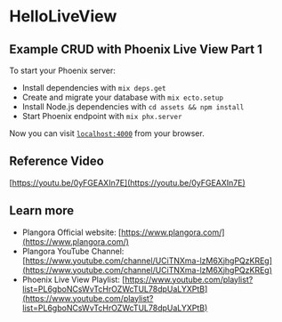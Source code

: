 # HelloLiveView
## Example CRUD with Phoenix Live View Part 1

To start your Phoenix server:

  * Install dependencies with `mix deps.get`
  * Create and migrate your database with `mix ecto.setup`
  * Install Node.js dependencies with `cd assets && npm install`
  * Start Phoenix endpoint with `mix phx.server`

Now you can visit [`localhost:4000`](http://localhost:4000) from your browser.

## Reference Video
[https://youtu.be/0yFGEAXIn7E](https://youtu.be/0yFGEAXIn7E)


## Learn more

  * Plangora Official website: [https://www.plangora.com/](https://www.plangora.com/)
  * Plangora YouTube Channel: [https://www.youtube.com/channel/UCiTNXma-lzM6XjhgPQzKREg](https://www.youtube.com/channel/UCiTNXma-lzM6XjhgPQzKREg)
  * Phoenix Live View Playlist: [https://www.youtube.com/playlist?list=PL6gboNCsWvTcHrOZWcTUL78dpUaLYXPtB](https://www.youtube.com/playlist?list=PL6gboNCsWvTcHrOZWcTUL78dpUaLYXPtB)
